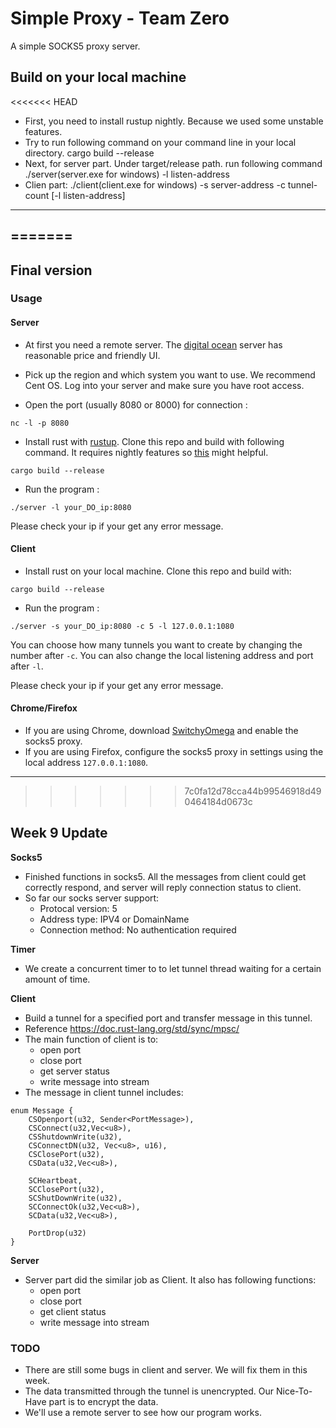 # Simple Proxy - Team Zero

A simple SOCKS5 proxy server.
## Build on your local machine

<<<<<<< HEAD
- First, you need to install rustup nightly. Because we used some unstable features.
- Try to run following command on your command line in your local directory.
cargo build --release
- Next, for server part. Under target/release path. run following command
./server(server.exe for windows)  -l listen-address
- Clien part:
./client(client.exe for windows) -s server-address -c tunnel-count [-l listen-address]
---
=======
----------

## Final version

### Usage

#### Server

- At first you need a remote server. The [digital ocean](http://https://m.do.co/c/a4c16f8bdb56)  server has reasonable price and friendly UI. 
   
- Pick up the region and which system you want to use. We recommend
   Cent OS. Log into your server and make sure you have root access.
   
- Open the port (usually 8080 or 8000) for connection :

```
nc -l -p 8080 
```
- Install rust with [rustup](https://www.rustup.rs/). Clone this repo and build with following command. It requires nightly features so [this](https://github.com/rust-lang-nursery/rustup.rs) might helpful.
```
cargo build --release
```
- Run the program :
```
./server -l your_DO_ip:8080
```
Please check your ip if your get any error message.

#### Client
- Install rust on your local machine. Clone this repo and build with:
```
cargo build --release
```
- Run the program :
```
./server -s your_DO_ip:8080 -c 5 -l 127.0.0.1:1080
```

You can choose how many tunnels you want to create by changing the number after `-c`. You can also change the local listening address and port after `-l`.

Please check your ip if your get any error message.

#### Chrome/Firefox

- If you are using Chrome, download [SwitchyOmega](https://chrome.google.com/webstore/detail/proxy-switchyomega/padekgcemlokbadohgkifijomclgjgif?hl=en) and enable the socks5 proxy.
- If you are using Firefox, configure the socks5 proxy in settings using the local address `127.0.0.1:1080`.

----------
>>>>>>> 7c0fa12d78cca44b99546918d490464184d0673c
## Week 9 Update
**Socks5**

- Finished functions in socks5. All the messages from client could get correctly respond, and server will reply connection status to client. 
- So far our socks server support:
	- Protocal version: 5
	- Address type: IPV4 or DomainName
	- Connection method: No authentication required

**Timer**

- We create a concurrent timer to to let tunnel thread waiting for a certain amount of time.

**Client**

- Build a tunnel for a specified port and transfer message in this tunnel.
- Reference https://doc.rust-lang.org/std/sync/mpsc/
- The main function of client is to:
	- open port
	- close port
	- get server status
	- write message into stream
- The message in client tunnel includes:
```
enum Message {
    CSOpenport(u32, Sender<PortMessage>), 
    CSConnect(u32,Vec<u8>),
    CSShutdownWrite(u32),
    CSConnectDN(u32, Vec<u8>, u16),
    CSClosePort(u32),
    CSData(u32,Vec<u8>),

    SCHeartbeat,
    SCClosePort(u32),
    SCShutDownWrite(u32),
    SCConnectOk(u32,Vec<u8>),
    SCData(u32,Vec<u8>),

    PortDrop(u32)
}
```

**Server**

- Server part did the similar job as Client. It also has following functions:
	- open port
	- close port
	- get client status
	- write message into stream

### TODO

- There are still some bugs in client and server. We will fix them in this week.
- The data transmitted through the tunnel is unencrypted. Our Nice-To-Have part is to encrypt the data.
- We'll use a remote server to see how our program works.